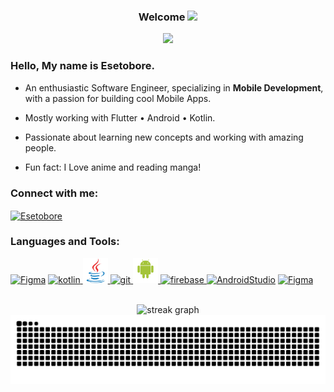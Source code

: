 <h3 align="center">
  Welcome

  <img src="https://media.giphy.com/media/hvRJCLFzcasrR4ia7z/giphy.gif" width="28">

</h3>

<p align="center">
  <a href="https://github.com/Esetobore"><img src="https://readme-typing-svg.herokuapp.com/?lines=MOBILE%20SOFTWARE%20DEVELOPER;&font=sans-serif&color=44e3a6&center=true&width=400&height=50&vCenter=true&size=22"></a>
</p>

<!-- <p align = "center">
 <a href= "https://github.com/Esetobore" target="_blanc"> <img src="" height="130" width="100%"/> </a>
</p> -->

### Hello, My name is Esetobore.

* An enthusiastic Software Engineer, specializing in **Mobile Development**, with a passion for building cool Mobile Apps.

* Mostly working with Flutter • Android • Kotlin.
* Passionate about learning new concepts and working with amazing people. 
* Fun fact: I Love anime and reading manga!

<!-- ### Github stats
<details> 
  <summary>💻 GitHub Profile Stats</summary>
    <a href="https://github.com/Esetobore"><img alt="Esetobore Github Stats" src="https://github-readme-stats.vercel.app/api/?username=Esetobore&count_private=true&theme=tokyonight&showicons=true"/></a>
</details> -->


<h3 align="left">Connect with me:</h3>
<p align="left">
<a href="https://twitter.com/Esetobore" target="blank"><img align="center" src="https://raw.githubusercontent.com/rahuldkjain/github-profile-readme-generator/master/src/images/icons/Social/twitter.svg" alt="Esetobore" height="30" width="40" /></a>
</p>

<h3 align="left">Languages and Tools:</h3>
<p align="left"> 
<a href="https://flutter.dev/"> <img src="https://cdn.worldvectorlogo.com/logos/flutter.svg" alt="Figma" width="40" height="40"/></a>
<a href="https://kotlinlang.org" target="_blank"> <img src="https://www.vectorlogo.zone/logos/kotlinlang/kotlinlang-icon.svg" alt="kotlin" width="40" height="40"/> </a> 
<a href="https://www.java.com" target="_blank"> <img src="https://raw.githubusercontent.com/devicons/devicon/master/icons/java/java-original.svg" alt="java" width="40" height="40"/> </a>
<a href="https://git-scm.com/" target="_blank"> <img src="https://www.vectorlogo.zone/logos/git-scm/git-scm-icon.svg" alt="git" width="40" height="40"/> </a> 
<a href="https://developer.android.com" target="_blank"> <img src="https://raw.githubusercontent.com/devicons/devicon/master/icons/android/android-original-wordmark.svg" alt="android" width="40" height="40"/> </a> <a href="https://firebase.google.com/" target="_blank">
<img src="https://www.vectorlogo.zone/logos/firebase/firebase-icon.svg" alt="firebase" width="40" height="40"/> 
<a href="https://developer.android.com/studio"> <img src="https://upload.wikimedia.org/wikipedia/commons/9/95/Android_Studio_Icon_3.6.svg" alt="AndroidStudio" width="40" height="40"/></a>
<a href="https://www.figma.com"> <img src="https://upload.wikimedia.org/wikipedia/commons/thumb/3/33/Figma-logo.svg/64px-Figma-logo.svg.png" alt="Figma" width="40" height="40"/></a>
</p>

<br clear="both">
<div align="center">
  <img src="https://streak-stats.demolab.com?user=esetobore&locale=en&mode=daily&theme=tokyonight&hide_border=true&border_radius=20" height="150" alt="streak graph"  />
</div>

<img src="https://raw.githubusercontent.com/nakuldevmv/nakuldevmv/output/snake.svg" alt="Snake animation" />
